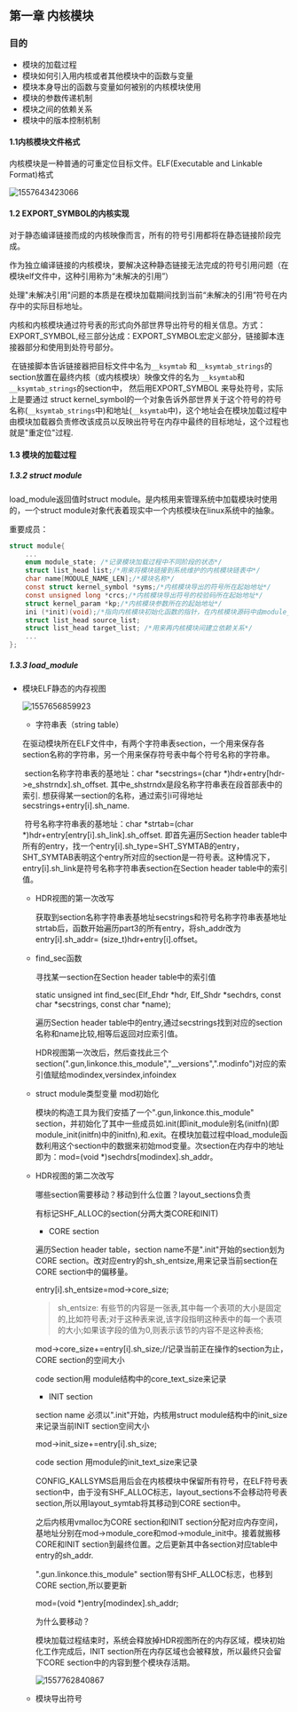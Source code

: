 ## 第一章 内核模块

### 目的

- 模块的加载过程
- 模块如何引入用内核或者其他模块中的函数与变量
- 模块本身导出的函数与变量如何被别的内核模块使用
- 模块的参数传递机制
- 模块之间的依赖关系
- 模块中的版本控制机制

#### 1.1内核模块文件格式

内核模块是一种普通的可重定位目标文件。ELF(Executable and Linkable Format)格式

![1557643423066](1557643423066.png)

#### 1.2 EXPORT_SYMBOL的内核实现

​	对于静态编译链接而成的内核映像而言，所有的符号引用都将在静态链接阶段完成。

​	作为独立编译链接的内核模块，要解决这种静态链接无法完成的符号引用问题（在模块elf文件中，这种引用称为“未解决的引用”） 

​	处理"未解决引用"问题的本质是在模块加载期间找到当前“未解决的引用”符号在内存中的实际目标地址。

​	内核和内核模块通过符号表的形式向外部世界导出符号的相关信息。方式：EXPORT_SYMBOL,经三部分达成：EXPORT_SYMBOL宏定义部分，链接脚本连接器部分和使用到处符号部分。

​	在链接脚本告诉链接器把目标文件中名为`__ksymtab` 和`__ksymtab_strings`的section放置在最终内核（或内核模块）映像文件的名为 `__ksymtab`和`__ksymtab_strings`的section中， 然后用EXPORT_SYMBOL 来导处符号，实际上是要通过 struct kernel_symbol的一个对象告诉外部世界关于这个符号的符号名称(`__ksymtab_strings`中)和地址(`__ksymtab`中)，这个地址会在模块加载过程中由模块加载器负责修改该成员以反映出符号在内存中最终的目标地址，这个过程也就是"重定位"过程.

#### 1.3 模块的加载过程

##### 1.3.2 struct module

load_module返回值时struct module。是内核用来管理系统中加载模块时使用的，一个struct module对象代表着现实中一个内核模块在linux系统中的抽象。

重要成员：

```c
struct module{
    ...
    enum module_state; /*记录模块加载过程中不同阶段的状态*/
    struct list_head list;/*用来将模块链接到系统维护的内核模块链表中*/
    char name[MODULE_NAME_LEN];/*模块名称*/
    const struct kernel_symbol *syms;/*内核模块导出的符号所在起始地址*/
    const unsigned long *crcs;/*内核模块导出符号的校验码所在起始地址*/
    struct kernel_param *kp;/*内核模块参数所在的起始地址*/
    ini (*init)(void);/*指向内核模块初始化函数的指针，在内核模块源码中由module_init宏指定*/
    struct list_head source_list;
    struct list_head target_list; /*用来再内核模块间建立依赖关系*/
    ...
};
```

##### 1.3.3 load_module

- 模块ELF静态的内存视图

  ![1557656859923](1557656859923.png)

  - 字符串表（string table）

  ​	在驱动模块所在ELF文件中，有两个字符串表section，一个用来保存各section名称的字符串，另一个用来保存符号表中每个符号名称的字符串。

  ​	section名称字符串表的基地址：char *secstrings=(char *)hdr+entry[hdr->e_shstrndx]​.sh_offset. 其中e_shstrndx是段名称字符串表在段首部表中的索引. 想获得某一section的名称，通过索引i可得地址 secstrings+entry[i].sh_name.

  ​	符号名称字符串表的基地址：char *strtab=(char *)hdr+entry[entry[i].sh_link].sh_offset. 即首先遍历Section header table中所有的entry，找一个entry[i].sh_type=SHT_SYMTAB的entry，SHT_SYMTAB表明这个entry所对应的section是一符号表。这种情况下，entry[i].sh_link是符号名称字符串表section在Section header table中的索引值。

  - HDR视图的第一次改写

    获取到section名称字符串表基地址secstrings和符号名称字符串表基地址strtab后，函数开始遍历part3的所有entry，将sh_addr改为entry[i].sh_addr= (size_t)hdr+entry[i].offset。

  - find_sec函数

    寻找某一section在Section header table中的索引值

    static unsigned int find_sec(Elf_Ehdr *hdr, Elf_Shdr *sechdrs, const char *secstrings, const char *name);

    遍历Section header table中的entry,通过secstrings找到对应的section名称和name比较,相等后返回对应索引值。

    HDR视图第一次改后，然后查找此三个section(".gun,linkonce.this_module","__versions",".modinfo")对应的索引值赋给modindex,versindex,infoindex

  - struct module类型变量 mod初始化

    模块的构造工具为我们安插了一个".gun,linkonce.this_module" section，并初始化了其中一些成员如.init(即init_module别名(initfn)(即module_init(initfn)中的initfn),和.exit。在模块加载过程中load_module函数利用这个section中的数据来初始mod变量。次section在内存中的地址即为：mod=(void *)sechdrs[modindex].sh_addr。

  - HDR视图的第二次改写

    哪些section需要移动？移动到什么位置？layout_sections负责

    有标记SHF_ALLOC的section(分两大类CORE和INIT)

    - CORE section

    遍历Section header table，section name不是".init"开始的section划为CORE section。改对应entry的sh_sh_entsize,用来记录当前section在CORE section中的偏移量。

    entry[i].sh_entsize=mod->core_size;

    > sh_entsize:
    > 有些节的内容是一张表,其中每一个表项的大小是固定的,比如符号表;对于这种表来说,该字段指明这种表中的每一个表项的大小;如果该字段的值为0,则表示该节的内容不是这种表格;

    mod->core_size+=entry[i].sh_size;//记录当前正在操作的section为止，CORE section的空间大小

    code section用 module结构中的core_text_size来记录

    - INIT section

    section name 必须以".init"开始，内核用struct module结构中的init_size来记录当前INIT section空间大小

    mod->init_size+=entry[i].sh_size;

    code section 用module的init_text_size来记录

    

    CONFIG_KALLSYMS启用后会在内核模块中保留所有符号，在ELF符号表section中，由于没有SHF_ALLOC标志，layout_sections不会移动符号表section,所以用layout_symtab将其移动到CORE section中。

    之后内核用vmalloc为CORE section和INIT section分配对应内存空间，基地址分别在mod->module_core和mod->module_init中。接着就搬移CORE和INIT section到最终位置。之后更新其中各section对应table中entry的sh_addr.

    ".gun.linkonce.this_module" section带有SHF_ALLOC标志，也移到CORE section,所以要更新

    mod=(void *)entry[modindex].sh_addr;

    为什么要移动？

    模块加载过程结束时，系统会释放掉HDR视图所在的内存区域，模块初始化工作完成后，INIT section所在内存区域也会被释放，所以最终只会留下CORE section中的内容到整个模块存活期。

    ![1557762840867](1557762840867.png)

  - 模块导出符号

